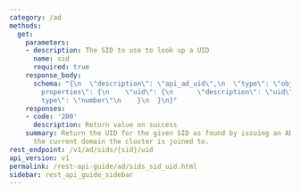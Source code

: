 ```yaml
---
category: /ad
methods:
  get:
    parameters:
    - description: The SID to use to look up a UID
      name: sid
      required: true
    response_body:
      schema: "{\n  \"description\": \"api_ad_uid\",\n  \"type\": \"object\",\n  \"\
        properties\": {\n    \"uid\": {\n      \"description\": \"uid\",\n      \"\
        type\": \"number\"\n    }\n  }\n}"
    responses:
    - code: '200'
      description: Return value on success
    summary: Return the UID for the given SID as found by issuing an AD query against
      the current domain the cluster is joined to.
rest_endpoint: /v1/ad/sids/{sid}/uid
api_version: v1
permalink: /rest-api-guide/ad/sids_sid_uid.html
sidebar: rest_api_guide_sidebar
---
```

